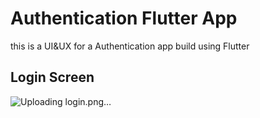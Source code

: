 # Authentication Flutter App

this is a UI&UX for a Authentication app build using Flutter

## Login Screen
![Uploading login.png…]()
